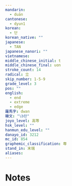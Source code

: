 ```yaml
---
mandarin:
  - duān
cantonese:
  - dyun1
korean:
  - 단
korean_native: ""
japanese:
  - TAN
japanese_nanori: ""
vietnamese:
middle_chinese_initial: t
middle_chinese_final: uɑn
stroke_count: 14
radical: 立
skip_number: 1-5-9
grade_level: 3
pos: ""
english:
  - end
  - extreme
  - edge
羅馬字: dwan
韓文: "\b돤"
joyo_level: 高等
hsk_level: ""
hanmun_edu_level: ""
danayo_id: 3212
mc_id: 854
graphemic_classification: 専
stand_in: 末端
aliases:
---
```


# Notes
